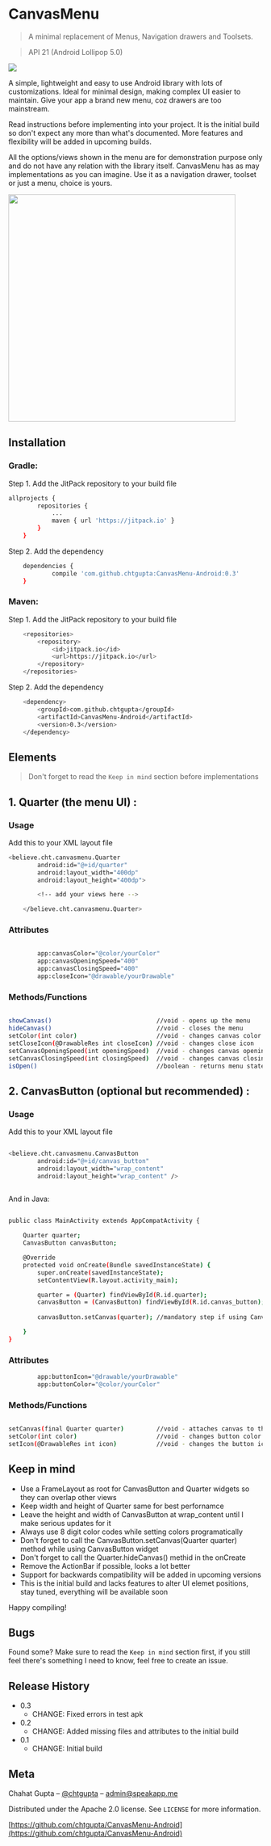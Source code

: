 # CanvasMenu

> A minimal replacement of Menus, Navigation drawers and Toolsets.

> API 21 (Android Lollipop 5.0)

![](ic_launcher.png)

A simple, lightweight and easy to use Android library with lots of customizations.
Ideal for minimal design, making complex UI easier to maintain.
Give your app a brand new menu, coz drawers are too mainstream.

Read instructions before implementing into your project.
It is the initial build so don't expect any more than what's documented.
More features and flexibility will be added in upcoming builds.

All the options/views shown in the menu are for demonstration purpose only and do not have any relation with the library itself.
CanvasMenu has as may implementations as you can imagine.
Use it as a navigation drawer, toolset or just a menu, choice is yours.

<img height="450" src='screen.gif'/>

## Installation


### Gradle:

Step 1. Add the JitPack repository to your build file

```sh
allprojects {
		repositories {
			...
			maven { url 'https://jitpack.io' }
		}
	}
```

Step 2. Add the dependency

```sh
	dependencies {
	        compile 'com.github.chtgupta:CanvasMenu-Android:0.3'
	}
```


### Maven:

Step 1. Add the JitPack repository to your build file

```sh
	<repositories>
		<repository>
		    <id>jitpack.io</id>
		    <url>https://jitpack.io</url>
		</repository>
	</repositories>
```

Step 2. Add the dependency

```sh
	<dependency>
	    <groupId>com.github.chtgupta</groupId>
	    <artifactId>CanvasMenu-Android</artifactId>
	    <version>0.3</version>
	</dependency>
```



## Elements

> Don't forget to read the ``Keep in mind`` section before implementations

## 1. Quarter (the menu UI) : 

### Usage

Add this to your XML layout file

```sh
<believe.cht.canvasmenu.Quarter
        android:id="@+id/quarter"
        android:layout_width="400dp"
        android:layout_height="400dp">

        <!-- add your views here -->

    </believe.cht.canvasmenu.Quarter>
```

### Attributes

```sh

        app:canvasColor="@color/yourColor"
        app:canvasOpeningSpeed="400"
        app:canvasClosingSpeed="400"
        app:closeIcon="@drawable/yourDrawable"

```

### Methods/Functions

```sh

showCanvas()                             //void - opens up the menu
hideCanvas()                             //void - closes the menu
setColor(int color)                      //void - changes canvas color (use only 8 digit color codes)
setCloseIcon(@DrawableRes int closeIcon) //void - changes close icon
setCanvasOpeningSpeed(int openingSpeed)  //void - changes canvas opening speed
setCanvasClosingSpeed(int closingSpeed)  //void - changes canvas closing speed
isOpen()                                 //boolean - returns menu state (open or closed) 


```


## 2. CanvasButton (optional but recommended) :

### Usage

Add this to your XML layout file

```sh

<believe.cht.canvasmenu.CanvasButton
        android:id="@+id/canvas_button"
        android:layout_width="wrap_content"
        android:layout_height="wrap_content" />
        
```

And in Java:

```sh

public class MainActivity extends AppCompatActivity {

    Quarter quarter;
    CanvasButton canvasButton;

    @Override
    protected void onCreate(Bundle savedInstanceState) {
        super.onCreate(savedInstanceState);
        setContentView(R.layout.activity_main);

        quarter = (Quarter) findViewById(R.id.quarter);
        canvasButton = (CanvasButton) findViewById(R.id.canvas_button);
        
        canvasButton.setCanvas(quarter); //mandatory step if using CanvasButton

    }
}

```

### Attributes

```sh
        app:buttonIcon="@drawable/yourDrawable"
        app:buttonColor="@color/yourColor"
```

### Methods/Functions

```sh

setCanvas(final Quarter quarter)         //void - attaches canvas to the button (mandatory)
setColor(int color)                      //void - changes button color (use only 8 digit color codes)
setIcon(@DrawableRes int icon)           //void - changes the button icon

```

## Keep in mind

* Use a FrameLayout as root for CanvasButton and Quarter widgets so they can overlap other views
* Keep width and height of Quarter same for best perfornamce
* Leave the height and width of CanvasButton at wrap_content until I make serious updates for it
* Always use 8 digit color codes while setting colors programatically
* Don't forget to call the CanvasButton.setCanvas(Quarter quarter) method while using CanvasButton widget
* Don't forget to call the Quarter.hideCanvas() methid in the onCreate
* Remove the ActionBar if possible, looks a lot better
* Support for backwards compatibility will be added in upcoming versions
* This is the initial build and lacks features to alter UI elemet positions, stay tuned, everything will be available soon

Happy compiling!

## Bugs

Found some? Make sure to read the ``Keep in mind`` section first, if you still feel there's something I need to know, feel free to create an issue.

## Release History

* 0.3
    * CHANGE: Fixed errors in test apk
* 0.2
    * CHANGE: Added missing files and attributes to the initial build
* 0.1
    * CHANGE: Initial build

## Meta

Chahat Gupta – [@chtgupta](https://chtgupta.github.io) – admin@speakapp.me

Distributed under the Apache 2.0 license. See ``LICENSE`` for more information.

[https://github.com/chtgupta/CanvasMenu-Android](https://github.com/chtgupta/CanvasMenu-Android)
